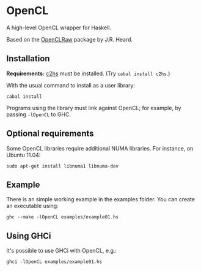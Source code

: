 OpenCL
======

A high-level OpenCL wrapper for Haskell.

Based on the [OpenCLRaw][] package by J.R. Heard.

  [OpenCLRaw]: http://hackage.haskell.org/package/OpenCLRaw

Installation
------------

**Requirements:** [c2hs][] must be installed. (Try `cabal install c2hs`.)

With the usual command to install as a user library:

    cabal install

Programs using the library must link against OpenCL; for example, by
passing `-lOpenCL` to GHC.

  [c2hs]: http://hackage.haskell.org/package/c2hs

Optional requirements
---------------------

Some OpenCL libraries require additional NUMA libraries. For instance,
on Ubuntu 11.04:

    sudo apt-get install libnuma1 libnuma-dev

Example
-------

There is an simple working example in the examples folder. You can create an
executable using:

    ghc --make -lOpenCL examples/example01.hs

Using GHCi
----------

It's possible to use GHCi with OpenCL, e.g.:

    ghci -lOpenCL examples/example01.hs
